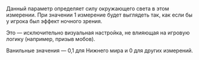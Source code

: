 Данный параметр определяет силу окружающего света в этом измерении. При значении 1 измерение будет выглядеть так, как если бы у игрока был эффект ночного зрения.

Это ﻿— исключительно визуальная настройка, не влияющая на игровую логику (например, призыв мобов).

Ванильные значения — 0,1 для Нижнего мира и 0 для других измерений.
